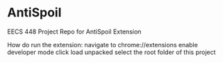# AntiSpoil
EECS 448 Project Repo for AntiSpoil Extension

How do run the extension:
navigate to chrome://extensions
enable developer mode
click load unpacked
select the root folder of this project
